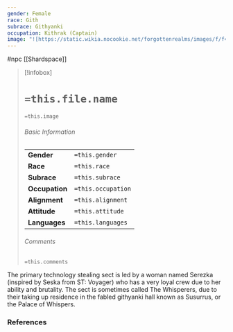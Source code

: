 ```yaml
---
gender: Female
race: Gith
subrace: Githyanki
occupation: Kithrak (Captain)
image: "![https://static.wikia.nocookie.net/forgottenrealms/images/f/f4/Githyanki_3e.jpg|250](https://static.wikia.nocookie.net/forgottenrealms/images/f/f4/Githyanki_3e.jpg)"
---
```

 #npc [[Shardspace]]

> [!infobox]
> # `=this.file.name`
> `=this.image`
> ###### Basic Information
> |  |  |
> | ---- | ---- |
> | **Gender** | `=this.gender` |
> | **Race** | `=this.race` |
> | **Subrace** | `=this.subrace` |
> | **Occupation** | `=this.occupation` |
> | **Alignment** | `=this.alignment` |
> | **Attitude** | `=this.attitude` |
> | **Languages** | `=this.languages` |
> ###### Comments
> `=this.comments`

The primary technology stealing sect is led by a woman named Serezka (inspired by Seska from ST: Voyager) who has a very loyal crew due to her ability and brutality. The sect is sometimes called The Whisperers, due to their taking up residence in the fabled githyanki hall known as Susurrus, or the Palace of Whispers.

### References
